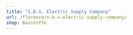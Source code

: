 ```yaml
---
title: "S.B.S. Electric Supply Company"
url: /florence/s-b-s-electric-supply-company/
shop: Baustoffe
---
```

